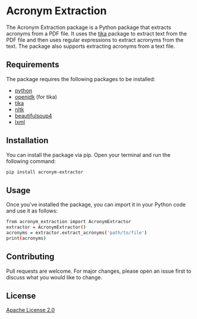 # Acronym Extraction
The Acronym Extraction package is a Python package that extracts acronyms from a PDF file. It uses the [tika](https://tika.apache.org/) 
package to extract text from the PDF file and then uses regular expressions to extract acronyms from the text. The package also
supports extracting acronyms from a text file.

## Requirements
The package requires the following packages to be installed:
* [python](https://www.python.org/)
* [openjdk](https://openjdk.java.net/install/) (for tika)
* [tika](https://tika.apache.org/)
* [nltk](https://www.nltk.org/)
* [beautifulsoup4](https://www.crummy.com/software/BeautifulSoup/bs4/doc/)
* [lxml](https://lxml.de/)

## Installation
You can install the package via pip. Open your terminal and run the following command:
```bash
pip install acronym-extractor
```

## Usage
Once you've installed the package, you can import it in your Python code and use it as follows:
```bash
from acronym_extraction import AcronymExtractor
extractor = AcronymExtractor()
acronyms = extractor.extract_acronyms('path/to/file')
print(acronyms)
```

## Contributing
Pull requests are welcome. For major changes, please open an issue first to discuss what you would like to change.


## License
[Apache License 2.0](https://www.apache.org/licenses/LICENSE-2.0)